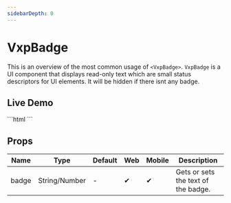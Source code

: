 ```yaml
---
sidebarDepth: 0
---
```


# VxpBadge

This is an overview of the most common usage of `<VxpBadge>`.
`VxpBadge` is a UI component that displays read-only text which are small status descriptors for UI elements. It will be hidden if there isnt any badge.



## Live Demo
<DocExampleBox :liveDemoMode="false">
```html
<VxpBadge badge="2" width="35" primary />
```
<VxpBadgeLiveDemo />
</DocExampleBox>

## Props

| Name       | Type    | Default | Web | Mobile | Description |
| ---------- | ------- | ------- | --- | ------ | ----------- |
| badge       | String/Number  |    -     | ✔   | ✔      | Gets or sets the text of the badge. |